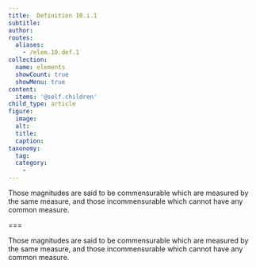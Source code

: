 ```yaml
---
title:  Definition 10.i.1
subtitle: 
author:
routes:
  aliases:
    - /elem.10.def.1
collection:
  name: elements
  showCount: true
  showMenu: true
content:
  items: '@self.children'
child_type: article
figure:
  image:
  alt:
  title:
  caption:
taxonomy:
  tag:
  category:
    - 
---
```


<p>Those magnitudes are said to be <hi rend="bold">commensurable</hi> which are measured by the same measure, and those <hi rend="bold">incommensurable</hi> which cannot have any common measure.</p>

===

<p>Those magnitudes are said to be <span class="bold">commensurable</span> which are measured by the same measure, and those <span class="bold">incommensurable</span> which cannot have any common measure.</p>
